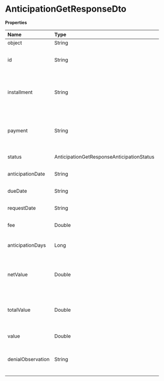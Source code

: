 # AnticipationGetResponseDto

**Properties**

| Name              | Type                                      | Required | Description                                            |
| :---------------- | :---------------------------------------- | :------- | :----------------------------------------------------- |
| object            | String                                    | ❌       | Object type                                            |
| id                | String                                    | ❌       | Unique identifier of anticipation in Asaas             |
| installment       | String                                    | ❌       | Unique identifier of the installment to be anticipated |
| payment           | String                                    | ❌       | Unique identifier of the payment to be anticipated.    |
| status            | AnticipationGetResponseAnticipationStatus | ❌       | Anticipation status                                    |
| anticipationDate  | String                                    | ❌       | Anticipation request date                              |
| dueDate           | String                                    | ❌       | Request due date                                       |
| requestDate       | String                                    | ❌       | Anticipation request date                              |
| fee               | Double                                    | ❌       | Anticipation fee                                       |
| anticipationDays  | Long                                      | ❌       | Number of days that were anticipated                   |
| netValue          | Double                                    | ❌       | Net value discounted the anticipation fee              |
| totalValue        | Double                                    | ❌       | Total amount of the payment to be anticipated          |
| value             | Double                                    | ❌       | Anticipation value                                     |
| denialObservation | String                                    | ❌       | Reason for rejecting the anticipation payment          |

<!-- This file was generated by liblab | https://liblab.com/ -->
